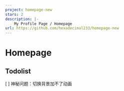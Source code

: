```yaml
---
project: homepage-new
stars: 2
description: |-
    My Profile Page / Homepage
url: https://github.com/hexadecimal233/homepage-new
---
```


# Homepage

## Todolist

[ ] 神秘问题：切换背景加不了动画

